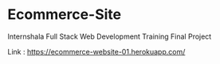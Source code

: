 # Ecommerce-Site
Internshala Full Stack Web Development Training  Final Project

Link : https://ecommerce-website-01.herokuapp.com/
